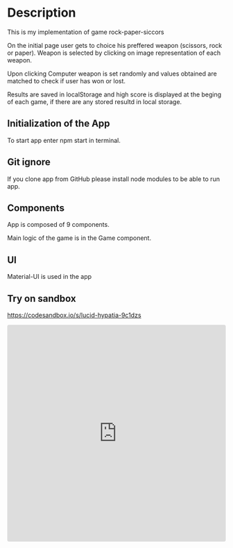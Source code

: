 # Description
This is my implementation of game rock-paper-siccors

On the initial page user gets to choice his preffered weapon (scissors, rock or paper). Weapon is selected by clicking on image representation of each weapon.

Upon clicking Computer weapon is set randomly and values obtained are matched to check if user has won or lost.

Results are saved in localStorage and high score is displayed at the beging of each game, if there are any stored resultd in local storage.

## Initialization of the App
To start app enter npm start in terminal.

## Git ignore
If you clone app from GitHub please install node modules to be able to run app.

## Components
App is composed of 9 components.

Main logic of the game is in the Game component.

## UI
Material-UI is used in the app

## Try on sandbox


<a href="https://codesandbox.io/s/lucid-hypatia-9c1dzs">https://codesandbox.io/s/lucid-hypatia-9c1dzs</a>

<iframe src="https://codesandbox.io/embed/lucid-hypatia-9c1dzs?fontsize=14&hidenavigation=1&theme=dark"
     style="width:100%; height:500px; border:0; border-radius: 4px; overflow:hidden;"
     title="lucid-hypatia-9c1dzs"
     allow="accelerometer; ambient-light-sensor; camera; encrypted-media; geolocation; gyroscope; hid; microphone; midi; payment; usb; vr; xr-spatial-tracking"
     sandbox="allow-forms allow-modals allow-popups allow-presentation allow-same-origin allow-scripts"
   ></iframe>

